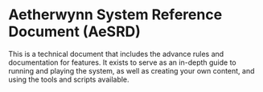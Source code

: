 # Aetherwynn System Reference Document (AeSRD)

This is a technical document that includes the advance rules and documentation for features. It exists to serve as an in-depth guide to running and playing the system, as well as creating your own content, and using the tools and scripts available.
